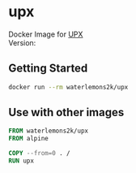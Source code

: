 # upx

Docker Image for [UPX](https://upx.github.io)  
Version:

## Getting Started

```sh
docker run --rm waterlemons2k/upx
```

## Use with other images

```dockerfile
FROM waterlemons2k/upx
FROM alpine

COPY --from=0 . /
RUN upx
```
